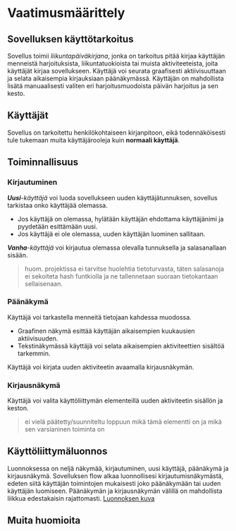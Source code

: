 # Vaatimusmäärittely

## Sovelluksen käyttötarkoitus
Sovellus toimii *liikuntapäiväkirjana*, jonka on tarkoitus pitää kirjaa käyttäjän menneistä harjoituksista, liikuntatuokioista tai muista aktiviteeteista, joita käyttäjät kirjaa sovellukseen. 
Käyttäjä voi seurata graafisesti aktiivisuuttaan ja selata aikaisempia kirjauksiaan päänäkymässä. Käyttäjän on mahdollista lisätä manuaalisesti valiten eri harjoitusmuodoista päivän harjoitus ja sen kesto.

## Käyttäjät
Sovellus on tarkoitettu henkilökohtaiseen kirjanpitoon, eikä todennäköisesti tule tukemaan muita käyttäjärooleja kuin **normaali käyttäjä**.

## Toiminnallisuus

### Kirjautuminen
_**Uusi**-käyttäjä_ voi luoda sovellukseen uuden käyttäjätunnuksen, sovellus tarkistaa onko käyttäjää olemassa.
- Jos käyttäjä on olemassa, hylätään käyttäjän ehdottama käyttäjänimi ja pyydetään esittämään uusi.
- Jos käyttäjä ei ole olemassa, uuden käyttäjän luominen sallitaan.

_**Vanha**-käyttäjä_ voi kirjautua olemassa olevalla tunnuksella ja salasanallaan sisään.
> huom. projektissa ei tarvitse huolehtia tietoturvasta, täten salasanoja ei sekoiteta hash funtkiolla ja ne tallennetaan suoraan tietokantaan sellaisenaan.

### Päänäkymä
Käyttäjä voi tarkastella menneitä tietojaan kahdessa muodossa. 
- Graafinen näkymä esittää käyttäjän aikaisempien kuukausien aktiivisuuden.
- Tekstinäkymässä käyttäjä voi selata aikaisempien aktiviteettien sisältöä tarkemmin.

Käyttäjä voi kirjata uuden aktiviteetin avaamalla kirjausnäkymän.

### Kirjausnäkymä
Käyttäjä voi valita käyttöliittymän elementeillä uuden aktiviteetin sisällön ja keston.  
> ei vielä päätetty/suunniteltu loppuun mikä tämä elementti on ja mikä sen varsianinen toiminta on


## Käyttöliittymäluonnos
Luonnoksessa on neljä näkymää, kirjautuminen, uusi käyttäjä, päänäkymä ja kirjausnäkymä. Sovelluksen flow alkaa luonnollisesi kirjautumisnäkymästä, edeten siitä käyttäjän toimintojen mukaisesti joko päänäkymään tai uuden käyttäjän luomiseen. Päänäkymän ja kirjausnäkymän välillä on mahdollista liikkua edestakaisin rajattomasti.
[Luonnoksen kuva](käyttöliittymäluonnos.png)

## Muita huomioita
